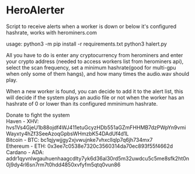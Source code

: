 # HeroAlerter
Script to receive alerts when a worker is down or below it's configured hashrate, works with herominers.com

usage:
python3 -m pip install -r requirements.txt
python3 halert.py


All you have to do is enter any cryptocurrency from herominers and enter your crypto address (needed to access workers list from herominers api), select the scan frequency, set a minimum hashrate(good for multi-gpu when only some of them hangs), and how many times the audio.wav should play.

When a new worker is found, you can decide to add it to the alert list, this will decide if the system plays an audio file or not when the worker has an hashrate of 0 or lower than its configured mminimum hashrate.

Donate to fight the system</br>Haven - XHV: hvs1Vs4GjeU1b88ojdf4WJ411etuGcyzHDb551aGZmFHHMB7dzPWpYn9vmiWayxty4hZf3SeeAzoqGpbsWHmzbK54DAdUf4d1L</br>
Bitcoin - BTC: bc1qjywjjgy2xjvwujnke7vhxcllqlp7q6jh734mx7</br>
Ethereum - ETH: 0x3ee7c0538e7320c3560314da70ec893f55f4662d</br>
Cardano - ADA: addr1qyvnlwgauhuenhaagcdlty7yk6d36al30rd5m32uwdcu5c5me8sfk2ht0n0j9dy4rl6sn7rm7t0hdd4850xvfyfm5qtq0vun86
